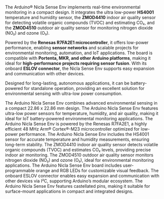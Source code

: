 <FeatureDescription>

The Arduino® Nicla Sense Env implements real-time environmental monitoring in a compact design. It integrates the ultra low-power **HS4001** temperature and humidity sensor, the **ZMOD4410** indoor air quality sensor for detecting volatile organic compounds (TVOC) and estimating CO₂, and the **ZMOD4510** outdoor air quality sensor for monitoring nitrogen dioxide (NO₂) and ozone (O₃).

Powered by the **Renesas R7FA2E1 microcontroller**, it offers low-power performance, enabling **sensor networks** and scalable projects for environmental monitoring, automation, and IoT applications. The board is compatible with **Portenta, MKR, and other Arduino platforms**, making it ideal for **high-performance projects requiring sensor fusion**. With its onboard **ESLOV connector**, the Nicla Sense Env supports easy expansion and communication with other devices.

Designed for long-lasting, autonomous applications, it can be battery-powered for standalone operation, providing an excellent solution for environmental sensing with ultra-low power consumption.

</FeatureDescription>

<FeatureList>

<Feature title="Compact Form Factor" image="nicla-form-factor">
The Arduino Nicla Sense Env combines advanced environmental sensing in a compact 22.86 x 22.86 mm design.
</Feature>

<Feature title="Ultra-low Power Sensors" image="power">
The Arduino Nicla Sense Env features ultra-low power sensors for temperature, humidity, and air quality, making it ideal for IoT battery-powered environmental monitoring applications.
</Feature>

<Feature title="Renesas R7FA2E1 Microcontroller" image="mcu">
The Arduino Nicla Sense Env is powered by the Renesas R7FA2E1, a highly efficient 48 MHz Arm® Cortex®-M23 microcontroller optimized for low-power performance.
<FeatureWrapper>
  <FeatureLink title="Datasheet" url="https://www.renesas.com/us/en/products/microcontrollers-microprocessors/ra-cortex-m-mcus/ra2e1-48mhz-arm-cortex-m23-entry-level-general-purpose-microcontroller" download blank/>
</FeatureWrapper>
</Feature>

<Feature title="HS4001 Temperature and Humidity Sensor" image="temperature-sensor">
The Arduino Nicla Sense Env includes the HS4001 sensor for accurate temperature and humidity measurements, ensuring long-term stability.
<FeatureWrapper>
  <FeatureLink title="Datasheet" url="https://www.renesas.com/us/en/products/sensor-products/environmental-sensors/humidity-temperature-sensors/hs4001-relative-humidity-and-temperature-sensor-digital-output-15-rh" download blank/>
</FeatureWrapper>
</Feature>

<Feature title="ZMOD4410 Indoor Air Quality Sensor" image="pressure-sensor">
The ZMOD4410 indoor air quality sensor detects volatile organic compounds (TVOC) and estimates CO₂ levels, providing precise indoor air monitoring.
<FeatureWrapper>
  <FeatureLink title="Datasheet" url="https://www.renesas.com/us/en/document/dst/zmod4410-datasheet" download blank/>
</FeatureWrapper>
</Feature>

<Feature title="ZMOD4510 Outdoor Air Quality Sensor" image="uv-sensor">
The ZMOD4510 outdoor air quality sensor monitors nitrogen dioxide (NO₂) and ozone (O₃), ideal for environmental monitoring applications.
<FeatureWrapper>
  <FeatureLink title="Datasheet" url="https://www.renesas.com/us/en/document/dst/zmod4410-datasheet" download blank/>
</FeatureWrapper>
</Feature>

<Feature title="User-programmable LEDs" image="led">
The Arduino Nicla Sense Env board includes user-programmable orange and RGB LEDs for customizable visual feedback.
</Feature>

<Feature title="ESLOV Connector" image="connection">
The onboard ESLOV connector enables easy expansion and communication with other devices via I²C, supporting Arduino’s modular ecosystem.
</Feature>

<Feature title="Surface Mount Design" image="hw-pin">
The Arduino Nicla Sense Env features castellated pins, making it suitable for surface-mount applications in compact and integrated designs.
</Feature>

</FeatureList>
